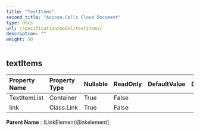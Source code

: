 ```yaml
---
title: "TextItems"
second_title: "Aspose.Cells Cloud Document"
type: docs
url: /specification/model/textitems/
description: ""
weight: 50
---
```


## **textItems**

 

| Property Name | Property Type | Nullable |  ReadOnly | DefaultValue | Description | 
| :- | :- | :- |:- |  :- | :- |
| TextItemList | Container | True |  False |  |  |  
| link | Class:Link | True |  False |  |  |  

**Parent Name** : (LinkElement)[linkelement]

